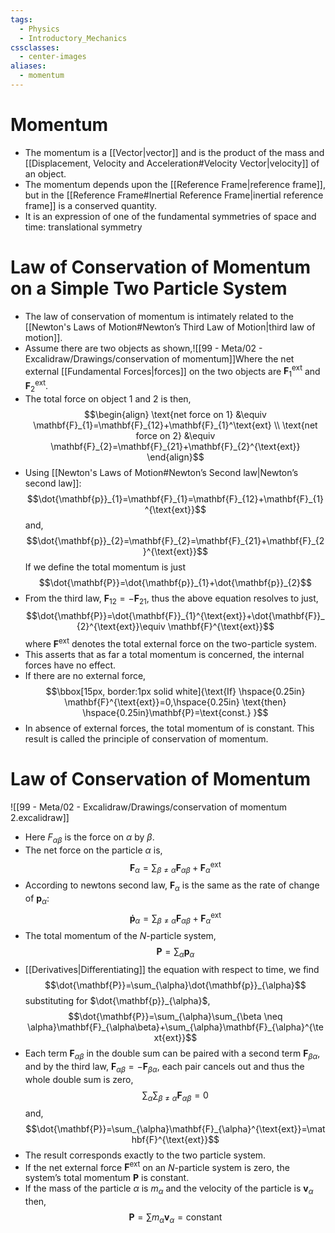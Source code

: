 ```yaml
---
tags:
  - Physics
  - Introductory_Mechanics
cssclasses:
  - center-images
aliases:
  - momentum
---
```

# Momentum 
- The momentum is a [[Vector|vector]] and is the product of the mass and [[Displacement, Velocity and Acceleration#Velocity Vector|velocity]] of an object.
- The momentum depends upon the [[Reference Frame|reference frame]], but in the [[Reference Frame#Inertial Reference Frame|inertial reference frame]] is a conserved quantity.
- It is an expression of one of the fundamental symmetries of space and time: translational symmetry
# Law of Conservation of Momentum on a Simple Two Particle System
- The law of conservation of momentum is intimately related to the [[Newton's Laws of Motion#Newton’s Third Law of Motion|third law of motion]]. 
- Assume there are two objects as shown,![[99 - Meta/02 - Excalidraw/Drawings/conservation of momentum]]Where the net external [[Fundamental Forces|forces]] on the two objects are $\mathbf{F}_{1}^{\text{ext}}$ and $\mathbf{F}_{2}^{\text{ext}}$.
- The total force on object 1 and 2 is then,$$\begin{align}
\text{net force on 1} &\equiv \mathbf{F}_{1}=\mathbf{F}_{12}+\mathbf{F}_{1}^\text{ext} \\
\text{net force on 2} &\equiv \mathbf{F}_{2}=\mathbf{F}_{21}+\mathbf{F}_{2}^{\text{ext}}
\end{align}$$
- Using [[Newton's Laws of Motion#Newton’s Second law|Newton’s second law]]:$$\dot{\mathbf{p}}_{1}=\mathbf{F}_{1}=\mathbf{F}_{12}+\mathbf{F}_{1}^{\text{ext}}$$and,$$\dot{\mathbf{p}}_{2}=\mathbf{F}_{2}=\mathbf{F}_{21}+\mathbf{F}_{2}^{\text{ext}}$$If we define the total momentum is just $$\dot{\mathbf{P}}=\dot{\mathbf{p}}_{1}+\dot{\mathbf{p}}_{2}$$
- From the third law, $\mathbf{F}_{12}=-\mathbf{F}_{21}$, thus the above equation resolves to just,$$\dot{\mathbf{P}}=\dot{\mathbf{F}}_{1}^{\text{ext}}+\dot{\mathbf{F}}_{2}^{\text{ext}}\equiv \mathbf{F}^{\text{ext}}$$where $\mathbf{F}^{\text{ext}}$ denotes the total external force on the two-particle system.
- This asserts that as far a total momentum is concerned, the internal forces have no effect.
- If there are no external force,$$\bbox[15px, border:1px solid white]{\text{If} \hspace{0.25in} \mathbf{F}^{\text{ext}}=0,\hspace{0.25in} \text{then} \hspace{0.25in}\mathbf{P}=\text{const.} }$$
- In absence of external forces, the total momentum of is constant. This result is called the principle of conservation of momentum.
# Law of Conservation of Momentum
![[99 - Meta/02 - Excalidraw/Drawings/conservation of momentum 2.excalidraw]]
- Here $F_{\alpha\beta}$ is the force on $\alpha$ by $\beta$.
- The net force on the particle $\alpha$ is,$$\mathbf{F}_{\alpha}=\sum_{\beta \neq \alpha}\mathbf{F}_{\alpha\beta}+\mathbf{F}_{\alpha}^{\text{ext}}$$
- According to newtons second law, $\mathbf{F}_{\alpha}$ is the same as the rate of change of $\mathbf{p}_{\alpha}$:$$\mathbf{\dot{p}}_{\alpha}=\sum_{\beta \neq \alpha}\mathbf{F}_{\alpha\beta}+\mathbf{F}_{\alpha}^{\text{ext}}$$
- The total momentum of the $N$-particle system,$$\mathbf{P}=\sum_{\alpha}\mathbf{p}_{\alpha} $$
- [[Derivatives|Differentiating]] the equation with respect to time, we find $$\dot{\mathbf{P}}=\sum_{\alpha}\dot{\mathbf{p}}_{\alpha}$$substituting for $\dot{\mathbf{p}}_{\alpha}$,$$\dot{\mathbf{P}}=\sum_{\alpha}\sum_{\beta \neq \alpha}\mathbf{F}_{\alpha\beta}+\sum_{\alpha}\mathbf{F}_{\alpha}^{\text{ext}}$$
- Each term $\mathbf{F}_{\alpha\beta}$ in the double sum can be paired with a second term $\mathbf{F}_{\beta\alpha}$, and by the third law, $\mathbf{F}_{\alpha \beta}=-\mathbf{F}_{\beta\alpha}$, each pair cancels out and thus the whole double sum is zero, $$\sum_{\alpha}\sum_{\beta \neq \alpha}\mathbf{F}_{\alpha\beta}=0$$and,$$\dot{\mathbf{P}}=\sum_{\alpha}\mathbf{F}_{\alpha}^{\text{ext}}=\mathbf{F}^{\text{ext}}$$
- The result corresponds exactly to the two particle system. 
- If the net external force $\mathbf{F}^{\text{ext}}$ on an $N$-particle system is zero, the system’s total momentum $\mathbf{P}$ is constant.
- If the mass of the particle $\alpha$ is $m_{\alpha}$ and the velocity of the particle is $\mathbf{v}_{\alpha}$ then,$$\mathbf{P}=\sum m_{\alpha}\mathbf{v}_{\alpha}=\text{constant}$$